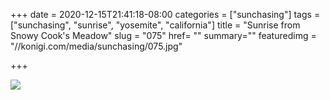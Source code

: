 +++
date = 2020-12-15T21:41:18-08:00
categories = ["sunchasing"]
tags = ["sunchasing", "sunrise", "yosemite", "california"]
title = "Sunrise from Snowy Cook's Meadow"
slug = "075"
href= ""
summary=""
featuredimg = "//konigi.com/media/sunchasing/075.jpg"

+++

<img src="//konigi.com/media/sunchasing/075.jpg" />